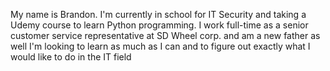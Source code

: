 My name is Brandon.
I'm currently in school for IT Security and taking a Udemy course to learn Python programming.
I work full-time as a senior customer service representative at SD Wheel corp. and am a new father as well
I'm looking to learn as much as I can and to figure out exactly what I would like to do in the IT field

<!---
DartyBrandon/DartyBrandon is a ✨ special ✨ repository because its `README.md` (this file) appears on your GitHub profile.
You can click the Preview link to take a look at your changes.
--->
